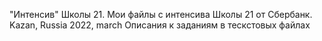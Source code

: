 "Интенсив" Школы 21.
Мои файлы с интенсива  Школы 21 от Сбербанк.
Kazan, Russia 2022, march
Описания к заданиям в тескстовых файлах

